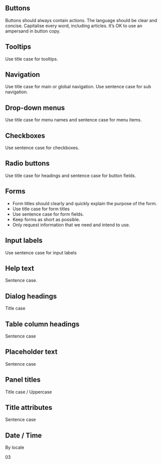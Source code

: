 ## Buttons
Buttons should always contain actions. The language should be clear and concise. Capitalise every word, including articles. It’s OK to use an ampersand in button copy.

## Tooltips
Use title case for tooltips.

## Navigation
Use title case for main or global navigation. Use sentence case for sub navigation.

## Drop-down menus
Use title case for menu names and sentence case for menu items.

## Checkboxes
Use sentence case for checkboxes.

## Radio buttons
Use title case for headings and sentence case for button fields.

## Forms
- Form titles should clearly and quickly explain the purpose of the form.
- Use title case for form titles
- Use sentence case for form fields.
- Keep forms as short as possible.
- Only request information that we need and intend to use.

## Input labels
Use sentence case for input labels

## Help text
Sentence case.

## Dialog headings
Title case

## Table column headings
Sentence case

## Placeholder text
Sentence case

## Panel titles
Title case / Uppercase

## Title attributes
Sentence case

## Date / Time
By locale

03
